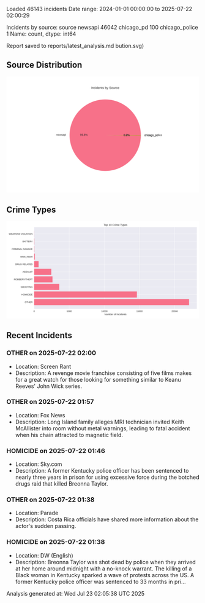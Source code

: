 
Loaded 46143 incidents
Date range: 2024-01-01 00:00:00 to 2025-07-22 02:00:29

Incidents by source:
source
newsapi           46042
chicago_pd          100
chicago_police        1
Name: count, dtype: int64

Report saved to reports/latest_analysis.md
bution.svg)

## Source Distribution
![Source Distribution](images/source_distribution.svg)

## Crime Types
![Crime Types](images/crime_types.svg)

## Recent Incidents

### OTHER on 2025-07-22 02:00
- Location: Screen Rant
- Description: A revenge movie franchise consisting of five films makes for a great watch for those looking for something similar to Keanu Reeves' John Wick series.


### OTHER on 2025-07-22 01:57
- Location: Fox News
- Description: Long Island family alleges MRI technician invited Keith McAllister into room without metal warnings, leading to fatal accident when his chain attracted to magnetic field.


### HOMICIDE on 2025-07-22 01:46
- Location: Sky.com
- Description: A former Kentucky police officer has been sentenced to nearly three years in prison for using excessive force during the botched drugs raid that killed Breonna Taylor.


### OTHER on 2025-07-22 01:38
- Location: Parade
- Description: Costa Rica officials have shared more information about the actor's sudden passing.


### HOMICIDE on 2025-07-22 01:38
- Location: DW (English)
- Description: Breonna Taylor was shot dead by police when they arrived at her home around midnight with a no-knock warrant. The killing of a Black woman in Kentucky sparked a wave of protests across the US. A former Kentucky police officer was sentenced to 33 months in pri…

Analysis generated at: Wed Jul 23 02:05:38 UTC 2025
